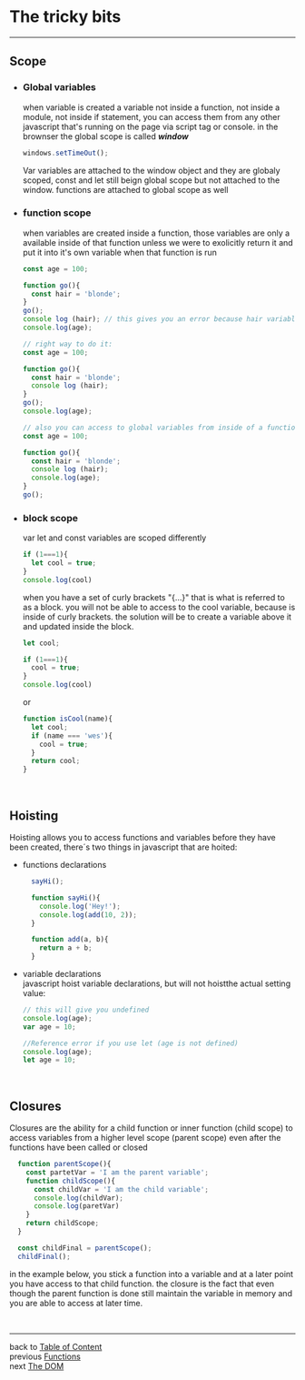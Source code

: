 <a name="bits"></a>  
# **The tricky bits**
---

<a name="scope"></a> 
## **Scope**
  <a name="globalVariables"></a>
  - ### Global variables  
    when variable is created a variable not inside a function,  not inside a module, not inside if statement, you can access   them from any other javascript that's running on the page   via script tag or console.
    in the brownser the global scope is called **_window_**

    ```js
    windows.setTimeOut();
    ```
    Var variables are attached to the window object and they are  globaly scoped, const and let still beign global scope but   not attached to the window.
    functions are attached to global scope as well

  <a name="functionScope"></a>
   - ### function scope
      when variables are created inside a function, those  variables are only a available inside of that function   unless we were to exolicitly return it and put it into it's   own variable when that function is run

      ```js
      const age = 100;

      function go(){
        const hair = 'blonde';
      }
      go();
      console log (hair); // this gives you an error because hair variable is inside of a function
      console.log(age);

      // right way to do it:
      const age = 100;

      function go(){
        const hair = 'blonde';
        console log (hair);
      }
      go();
      console.log(age);

      // also you can access to global variables from inside of a function
      const age = 100;

      function go(){
        const hair = 'blonde';
        console log (hair);
        console.log(age);
      }
      go();
      ```
  <a name="blockScope"></a>
  - ### block scope 
    var let and const variables are scoped differently  

    ```js
    if (1===1){
      let cool = true;
    }
    console.log(cool)
    ```  
    when you have a set of curly brackets "{...}" that is what is referred to as a block.
    you will not be able to access to the cool variable, because is inside of curly brackets.
    the solution will be to create a variable above it and updated inside the block.  
  
    ```js
    let cool;

    if (1===1){
      cool = true;
    }
    console.log(cool)
    ```  
    or

    ```js
    function isCool(name){
      let cool;
      if (name === 'wes'){
        cool = true;
      }
      return cool;
    }   
    ```

<br>

<a name="hoisting"></a> 
## **Hoisting**
  Hoisting allows you to access functions and variables before they have been created, there´s two things in javascript that are hoited:
  - functions declarations

      ```js
        sayHi();

        function sayHi(){
          console.log('Hey!');
          console.log(add(10, 2));
        }

        function add(a, b){
          return a + b;
        }
      ```
  - variable declarations  
      javascript hoist variable declarations, but will not hoistthe actual setting value:

      ```js
      // this will give you undefined
      console.log(age);
      var age = 10;

      //Reference error if you use let (age is not defined)
      console.log(age);
      let age = 10;
       ```

<br>

<a name="closures"></a> 
  ## **Closures**
  Closures are the ability for a child function or inner function (child scope) to access variables from a higher level scope (parent scope) even after the functions have been called or closed  

  ```js
    function parentScope(){
      const partetVar = 'I am the parent variable';
      function childScope(){
        const childVar = 'I am the child variable';
        console.log(childVar);
        console.log(paretVar)
      }
      return childScope;
    }

    const childFinal = parentScope();
    childFinal();
  ```

  in the example below, you stick a function into a variable and at a later point you have access to that child function.
  the closure is the fact that even though the parent function is done still maintain the variable in memory and you are able to access at later time.  
  
<br>

---
back to [Table of Content](tableOfContent.md)  
previous [Functions](02_functions.md)  
next [The DOM](04_dom.md)
